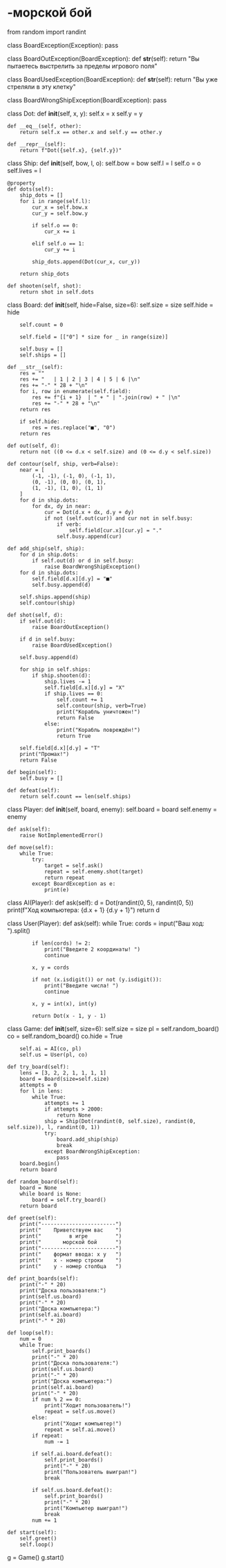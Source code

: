 # -морской бой 
from random import randint

class BoardException(Exception):
    pass


class BoardOutException(BoardException):
    def __str__(self):
        return "Вы пытаетесь выстрелить за пределы игрового поля"


class BoardUsedException(BoardException):
    def __str__(self):
        return "Вы уже стреляли в эту клетку"


class BoardWrongShipException(BoardException):
    pass


class Dot:
    def __init__(self, x, y):
        self.x = x
        self.y = y

    def __eq__(self, other):
        return self.x == other.x and self.y == other.y

    def __repr__(self):
        return f"Dot({self.x}, {self.y})"


class Ship:
    def __init__(self, bow, l, o):
        self.bow = bow
        self.l = l
        self.o = o
        self.lives = l

    @property
    def dots(self):
        ship_dots = []
        for i in range(self.l):
            cur_x = self.bow.x
            cur_y = self.bow.y

            if self.o == 0:
                cur_x += i

            elif self.o == 1:
                cur_y += i

            ship_dots.append(Dot(cur_x, cur_y))

        return ship_dots

    def shooten(self, shot):
        return shot in self.dots


class Board:
    def __init__(self, hide=False, size=6):
        self.size = size
        self.hide = hide

        self.count = 0

        self.field = [["0"] * size for _ in range(size)]

        self.busy = []
        self.ships = []

    def __str__(self):
        res = ""
        res += "   | 1 | 2 | 3 | 4 | 5 | 6 |\n"
        res += "-" * 28 + "\n"
        for i, row in enumerate(self.field):
            res += f"{i + 1}  | " + " | ".join(row) + " |\n"
            res += "-" * 28 + "\n"
        return res

        if self.hide:
            res = res.replace("■", "0")
        return res

    def out(self, d):
        return not ((0 <= d.x < self.size) and (0 <= d.y < self.size))

    def contour(self, ship, verb=False):
        near = [
            (-1, -1), (-1, 0), (-1, 1),
            (0, -1), (0, 0), (0, 1),
            (1, -1), (1, 0), (1, 1)
        ]
        for d in ship.dots:
            for dx, dy in near:
                cur = Dot(d.x + dx, d.y + dy)
                if not (self.out(cur)) and cur not in self.busy:
                    if verb:
                        self.field[cur.x][cur.y] = "."
                    self.busy.append(cur)

    def add_ship(self, ship):
        for d in ship.dots:
            if self.out(d) or d in self.busy:
                raise BoardWrongShipException()
        for d in ship.dots:
            self.field[d.x][d.y] = "■"
            self.busy.append(d)

        self.ships.append(ship)
        self.contour(ship)

    def shot(self, d):
        if self.out(d):
            raise BoardOutException()

        if d in self.busy:
            raise BoardUsedException()

        self.busy.append(d)

        for ship in self.ships:
            if ship.shooten(d):
                ship.lives -= 1
                self.field[d.x][d.y] = "X"
                if ship.lives == 0:
                    self.count += 1
                    self.contour(ship, verb=True)
                    print("Корабль уничтожен!")
                    return False
                else:
                    print("Корабль повреждён!")
                    return True

        self.field[d.x][d.y] = "T"
        print("Промах!")
        return False

    def begin(self):
        self.busy = []

    def defeat(self):
        return self.count == len(self.ships)


class Player:
    def __init__(self, board, enemy):
        self.board = board
        self.enemy = enemy

    def ask(self):
        raise NotImplementedError()

    def move(self):
        while True:
            try:
                target = self.ask()
                repeat = self.enemy.shot(target)
                return repeat
            except BoardException as e:
                print(e)


class AI(Player):
    def ask(self):
        d = Dot(randint(0, 5), randint(0, 5))
        print(f"Ход компьютера: {d.x + 1} {d.y + 1}")
        return d


class User(Player):
    def ask(self):
        while True:
            cords = input("Ваш ход: ").split()

            if len(cords) != 2:
                print("Введите 2 координаты! ")
                continue

            x, y = cords

            if not (x.isdigit()) or not (y.isdigit()):
                print("Введите числа! ")
                continue

            x, y = int(x), int(y)

            return Dot(x - 1, y - 1)


class Game:
    def __init__(self, size=6):
        self.size = size
        pl = self.random_board()
        co = self.random_board()
        co.hide = True

        self.ai = AI(co, pl)
        self.us = User(pl, co)

    def try_board(self):
        lens = [3, 2, 2, 1, 1, 1, 1]
        board = Board(size=self.size)
        attempts = 0
        for l in lens:
            while True:
                attempts += 1
                if attempts > 2000:
                    return None
                ship = Ship(Dot(randint(0, self.size), randint(0, self.size)), l, randint(0, 1))
                try:
                    board.add_ship(ship)
                    break
                except BoardWrongShipException:
                    pass
        board.begin()
        return board

    def random_board(self):
        board = None
        while board is None:
            board = self.try_board()
        return board

    def greet(self):
        print("------------------------")
        print("    Приветствуем вас    ")
        print("         в игре         ")
        print("       морской бой      ")
        print("------------------------")
        print("    формат ввода: x y   ")
        print("    x - номер строки    ")
        print("    y - номер столбца   ")

    def print_boards(self):
        print("-" * 20)
        print("Доска пользователя:")
        print(self.us.board)
        print("-" * 20)
        print("Доска компьютера:")
        print(self.ai.board)
        print("-" * 20)

    def loop(self):
        num = 0
        while True:
            self.print_boards()
            print("-" * 20)
            print("Доска пользователя:")
            print(self.us.board)
            print("-" * 20)
            print("Доска компьютера:")
            print(self.ai.board)
            print("-" * 20)
            if num % 2 == 0:
                print("Ходит пользователь!")
                repeat = self.us.move()
            else:
                print("Ходит компьютер!")
                repeat = self.ai.move()
            if repeat:
                num -= 1

            if self.ai.board.defeat():
                self.print_boards()
                print("-" * 20)
                print("Пользователь выиграл!")
                break

            if self.us.board.defeat():
                self.print_boards()
                print("-" * 20)
                print("Компьютер выиграл!")
                break
            num += 1

    def start(self):
        self.greet()
        self.loop()


g = Game()
g.start()
